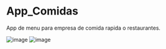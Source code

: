 # App_Comidas
App de menu para empresa de comida rapida o restaurantes.

![image](https://user-images.githubusercontent.com/25410859/137648161-0601675a-048e-4b83-81cf-88eb2d9971bd.png)
![image](https://user-images.githubusercontent.com/25410859/137648209-d12a2502-a733-407f-8861-cad0cb7b54c0.png)
